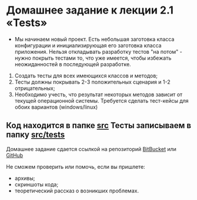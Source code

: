# Домашнее задание к лекции 2.1 «Tests»

* Мы начинаем новый проект. Есть небольшая заготовка класса конфигурации и инициализирующая его заготовка класса приложения.
  Нельзя откладывать разработку тестов "на потом" - нужно покрыть тестами то, что уже имеется,
  чтобы избежать неожиданностей в последующей разработке.
  
1. Создать тесты для всех имеющихся классов и методов;
2. Тесты должны покрывать 2-3 положительных сценария и 1-2 отрицательных;
3. Необходимо учесть, что результат некоторых методов зависит от текущей операционной системы.
   Требуется сделать тест-кейсы для обоих вариантов (windows/linux)

Код находится в папке [src](./src)
Тесты записываем в папку [src/tests](./src/tests)
---
Домашнее задание сдается ссылкой на репозиторий [BitBucket](https://bitbucket.org/) или [GitHub](https://github.com/)

Не сможем проверить или помочь, если вы пришлете:
* архивы;
* скриншоты кода;
* теоретический рассказ о возникших проблемах.    